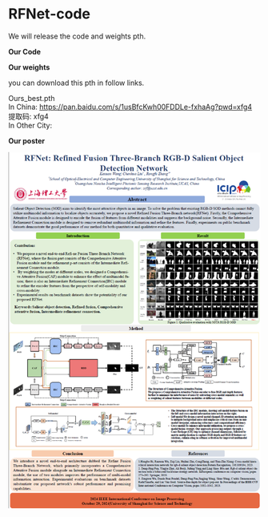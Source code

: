 # RFNet-code

We will release the  code and weights pth.      


**Our Code**


**Our weights**

you can download this pth in follow links.

Ours_best.pth   
In China: https://pan.baidu.com/s/1usBfcKwh00FDDLe-fxhaAg?pwd=xfg4 提取码: xfg4   
In Other City: 


**Our poster**
<div align=center>
	<img src="https://github.com/Corgislam/RFNet-code/blob/main/poster.png"/>

</div>
